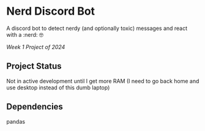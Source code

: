 # Nerd Discord Bot
A discord bot to detect nerdy (and optionally toxic) messages and react with a :nerd: 🤓

*Week 1 Project of 2024*

## Project Status
Not in active development until I get more RAM (I need to go back home and use desktop instead of this dumb laptop)

## Dependencies
pandas